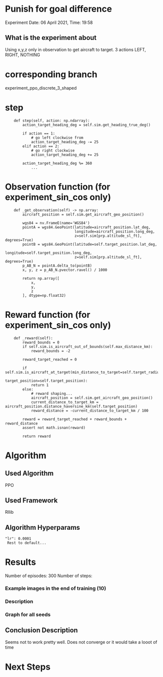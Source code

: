 # Punish for goal difference
Experiment Date: 06 April 2021, Time: 19:58
## What is the experiment about
Using x,y,z only in observation to get aircraft to target.  3 actions LEFT, RIGHT, NOTHING

# corresponding branch
experiment_ppo_discrete_3_shaped

# step
```
    def step(self, action: np.ndarray):
        action_target_heading_deg = self.sim.get_heading_true_deg()

        if action == 1:
            # go left clockwise from
            action_target_heading_deg -= 25
        elif action == 2:
            # go right clockwise
            action_target_heading_deg += 25

        action_target_heading_deg %= 360
            ...
```

# Observation function (for experiment_sin_cos only)
```
    def _get_observation(self) -> np.array:
        aircraft_position = self.sim.get_aircraft_geo_position()

        wgs84 = nv.FrameE(name='WGS84')
        pointA = wgs84.GeoPoint(latitude=aircraft_position.lat_deg,
                                longitude=aircraft_position.long_deg,
                                z=self.sim[prp.altitude_sl_ft], degrees=True)
        pointB = wgs84.GeoPoint(latitude=self.target_position.lat_deg,
                                longitude=self.target_position.long_deg,
                                z=self.sim[prp.altitude_sl_ft], degrees=True)
        p_AB_N = pointA.delta_to(pointB)
        x, y, z = p_AB_N.pvector.ravel() / 1000

        return np.array([
            x,
            y,
            z
        ], dtype=np.float32)
```

# Reward function (for experiment_sin_cos only)
```
    def _reward(self):
        reward_bounds = 0
        if self.sim.is_aircraft_out_of_bounds(self.max_distance_km):
            reward_bounds = -2

        reward_target_reached = 0

        if self.sim.is_aircraft_at_target(min_distance_to_target=self.target_radius_km,
                                          target_position=self.target_position):
            return 1
        else:
            # reward shaping...
            aircraft_position = self.sim.get_aircraft_geo_position()
            current_distance_to_target_km = aircraft_position.distance_haversine_km(self.target_position)
            reward_distance = -current_distance_to_target_km / 100

        reward = reward_target_reached + reward_bounds + reward_distance
        assert not math.isnan(reward)

        return reward
```

# Algorithm
## Used Algorithm
PPO
## Used Framework
Rllib
## Algorithm Hyperparams
```
"lr": 0.0001
 Rest to default...
```

# Results
Number of episodes: 300
Number of steps:


### Example images in the end of training (10)

### Description

### Graph for all seeds

## Conclusion Description
Seems not to work pretty well. Does not converge or it would take a looot of time
# Next Steps
